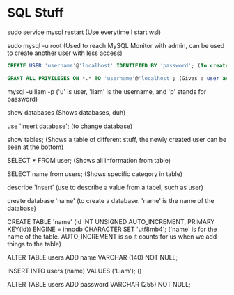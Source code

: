 # SQL Stuff

sudo service mysql restart (Use everytime I start wsl)

sudo mysql -u root (Used to reach MySQL Monitor with admin, can be used to create another user with less access)

``` SQL
CREATE USER 'username'@'localhost' IDENTIFIED BY 'password'; (To create a user on mysql)

GRANT ALL PRIVILEGES ON *.* TO 'username'@'localhost'; (Gives a user access to everything)
```

mysql -u liam -p ('u' is user, 'liam' is the username, and 'p' stands for password)

show databases (Shows databases, duh)

use 'insert database'; (to change database)

show tables; (Shows a table of different stuff, the newly created user can be seen at the bottom)

SELECT * FROM user; (Shows all information from table)

SELECT name from users; (Shows specific category in table)

describe 'insert' (use to describe a value from a tabel, such as user)

create database 'name' (to create a database. 'name' is the name of the database)

CREATE TABLE 'name' (id INT UNSIGNED AUTO_INCREMENT, PRIMARY KEY(id)) ENGINE = innodb CHARACTER SET 'utf8mb4'; ('name' is for the name of the table. AUTO_INCREMENT is so it counts for us when we add things to the table)

ALTER TABLE users ADD name VARCHAR (140) NOT NULL;

INSERT INTO users (name) VALUES ('Liam'); ()

ALTER TABLE users ADD password VARCHAR (255) NOT NULL;